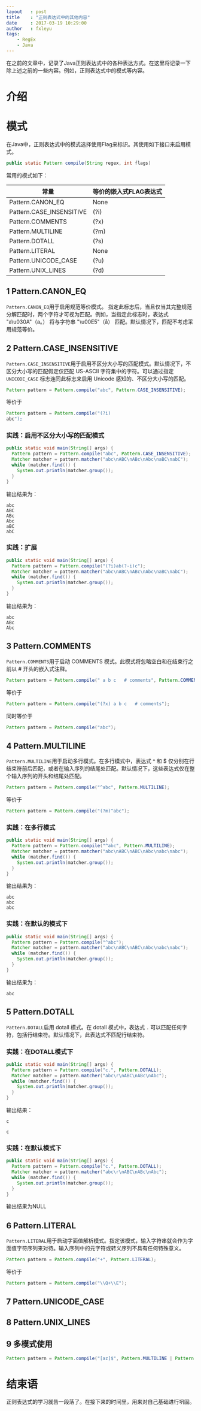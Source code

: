 ```yaml
---
layout   : post
title    : "正则表达式中的其他内容"
date     : 2017-03-19 10:29:00
author   : fxleyu
tags:
    - RegEx
    - Java
---
```


在之前的文章中，记录了Java正则表达式中的各种表达方式。在这里将记录一下除上述之前的一些内容。例如，正则表达式中的模式等内容。

# 介绍

# 模式
在Java中，正则表达式中的模式选择使用Flag来标识。其使用如下接口来启用模式。
```java
public static Pattern compile(String regex, int flags)
```

常用的模式如下：

常量  |  等价的嵌入式FLAG表达式
--------------------------|-----------
Pattern.CANON_EQ          | None
Pattern.CASE_INSENSITIVE  | (?i)
Pattern.COMMENTS          | (?x)
Pattern.MULTILINE         | (?m)
Pattern.DOTALL            | (?s)
Pattern.LITERAL           | None
Pattern.UNICODE_CASE      | (?u)
Pattern.UNIX_LINES        | (?d)

## 1 Pattern.CANON_EQ
`Pattern.CANON_EQ`用于启用规范等价模式。
指定此标志后，当且仅当其完整规范分解匹配时，两个字符才可视为匹配。例如，当指定此标志时，表达式 "a\u030A"（a。） 将与字符串 "\u00E5"（å） 匹配。默认情况下，匹配不考虑采用规范等价。

## 2 Pattern.CASE_INSENSITIVE
`Pattern.CASE_INSENSITIVE`用于启用不区分大小写的匹配模式。默认情况下，不区分大小写的匹配假定仅匹配 US-ASCII 字符集中的字符。可以通过指定 `UNICODE_CASE` 标志连同此标志来启用 Unicode 感知的、不区分大小写的匹配。
```java
Pattern pattern = Pattern.compile("abc", Pattern.CASE_INSENSITIVE);
```
等价于
```java
Pattern pattern = Pattern.compile("(?i)
abc");
```
### 实践：启用不区分大小写的匹配模式
```java
public static void main(String[] args) {
  Pattern pattern = Pattern.compile("abc", Pattern.CASE_INSENSITIVE);
  Matcher matcher = pattern.matcher("abc\nABC\nABc\nAbc\naBC\nabC");
  while (matcher.find()) {
    System.out.println(matcher.group());
  }
}
```
输出结果为：
```
abc
ABC
ABc
Abc
aBC
abC
```
### 实践：扩展
```java
public static void main(String[] args) {
  Pattern pattern = Pattern.compile("(?i)ab(?-i)c");
  Matcher matcher = pattern.matcher("abc\nABC\nABc\nAbc\naBC\nabC");
  while (matcher.find()) {
    System.out.println(matcher.group());
  }
}
```
输出结果为：
```
abc
ABc
Abc
```

## 3 Pattern.COMMENTS
`Pattern.COMMENTS`用于启动 COMMENTS 模式。此模式将忽略空白和在结束行之前以 # 开头的嵌入式注释。
```java
Pattern pattern = Pattern.compile(" a b c   # comments", Pattern.COMMENTS);
```
等价于
```java
Pattern pattern = Pattern.compile("(?x) a b c   # comments");
```
同时等价于
```java
Pattern pattern = Pattern.compile("abc");
```

## 4 Pattern.MULTILINE
`Pattern.MULTILINE`用于启动多行模式。在多行模式中，表达式 ^ 和 $ 仅分别在行结束符前后匹配，或者在输入序列的结尾处匹配。默认情况下，这些表达式仅在整个输入序列的开头和结尾处匹配。
```java
Pattern pattern = Pattern.compile("^abc", Pattern.MULTILINE);
```
等价于
```java
Pattern pattern = Pattern.compile("(?m)^abc");
```
### 实践：在多行模式
```java
public static void main(String[] args) {
  Pattern pattern = Pattern.compile("^abc", Pattern.MULTILINE);
  Matcher matcher = pattern.matcher("abc\nABC\nABC\nAbc\nabc\nabc");
  while (matcher.find()) {
    System.out.println(matcher.group());
  }
}
```
输出结果为：
```
abc
abc
abc
```
### 实践：在默认的模式下
```java
public static void main(String[] args) {
  Pattern pattern = Pattern.compile("^abc");
  Matcher matcher = pattern.matcher("abc\nABC\nABC\nAbc\nabc\nabc");
  while (matcher.find()) {
    System.out.println(matcher.group());
  }
}
```
输出结果为：
```
abc
```


## 5 Pattern.DOTALL
`Pattern.DOTALL`启用 dotall 模式。在 dotall 模式中，表达式 `.` 可以匹配任何字符，包括行结束符。默认情况下，此表达式不匹配行结束符。

### 实践：在DOTALL模式下
```java
public static void main(String[] args) {
  Pattern pattern = Pattern.compile("c.", Pattern.DOTALL);
  Matcher matcher = pattern.matcher("abc\r\nABC\nABc\nAbc");
  while (matcher.find()) {
    System.out.println(matcher.group());
  }
}
```
输出结果：
```
c

c

```
### 实践：在默认模式下
```java
public static void main(String[] args) {
  Pattern pattern = Pattern.compile("c.", Pattern.DOTALL);
  Matcher matcher = pattern.matcher("abc\r\nABC\nABc\nAbc");
  while (matcher.find()) {
    System.out.println(matcher.group());
  }
}
```
输出结果为NULL

## 6 Pattern.LITERAL
`Pattern.LITERAL`用于启动字面值解析模式。指定该模式，输入字符串就会作为字面值字符序列来对待。输入序列中的元字符或转义序列不具有任何特殊意义。
```java
Pattern pattern = Pattern.compile("+", Pattern.LITERAL);
```
等价于
```java
Pattern pattern = Pattern.compile("\\Q+\\E");
```

## 7 Pattern.UNICODE_CASE
## 8 Pattern.UNIX_LINES

## 9 多模式使用
```java
Pattern pattern = Pattern.compile("[az]$", Pattern.MULTILINE | Pattern.UNIX_LINES);
```

# 结束语
正则表达式的学习就告一段落了。在接下来的时间里，用来对自己基础进行巩固。
